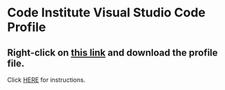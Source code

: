 # Code Institute Visual Studio Code Profile

## Right-click on [this link](https://github.com/mbriscoe/CI_VSCode_Profile/blob/main/Code%20Institute.code-profile) and download the profile file. ##

Click [HERE](https://docs.google.com/presentation/d/1mRaq8-LTPECTi-eOqNT_eLG5hYlkIa_NapTC4-uHaUk/edit?usp=sharing) for instructions.

